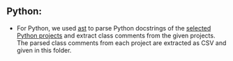 ## Python: 
- For Python, we used [ast](https://docs.python.org/3/library/ast.html#module-ast) to parse Python docstrings of the [selected Python projects](https://doi.org/10.5281/zenodo.4311839) and extract class comments from the given projects.
	The parsed class comments from each project are extracted as CSV and given in this folder.


